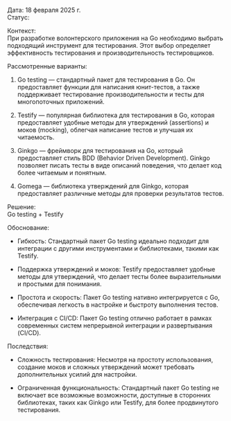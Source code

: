
Дата: 18 февраля 2025 г.  
Статус: 

Контекст:  
При разработке волонтерского приложения на Go необходимо выбрать подходящий инструмент для тестирования. Этот выбор определяет эффективность тестирования и производительность тестировщиков.

Рассмотренные варианты:

1. Go testing — стандартный пакет для тестирования в Go. Он предоставляет функции для написания юнит-тестов, а также поддерживает тестирование производительности и тесты для многопоточных приложений.
    
2. Testify — популярная библиотека для тестирования в Go, которая предоставляет удобные методы для утверждений (assertions) и моков (mocking), облегчая написание тестов и улучшая их читаемость.
    
3. Ginkgo — фреймворк для тестирования на Go, который предоставляет стиль BDD (Behavior Driven Development). Ginkgo позволяет писать тесты в виде описаний поведения, что делает код более читаемым и понятным.
    
4. Gomega — библиотека утверждений для Ginkgo, которая предоставляет различные методы для проверки результатов тестов.
    

Решение:  
Go testing + Testify

Обоснование:

- Гибкость: Стандартный пакет Go testing идеально подходит для интеграции с другими инструментами и библиотеками, такими как Testify.
    
- Поддержка утверждений и моков: Testify предоставляет удобные методы для утверждений, что делает тесты более выразительными и простыми для понимания.
    
- Простота и скорость: Пакет Go testing нативно интегрируется с Go, обеспечивая легкость в настройке и быстроту выполнения тестов.
    
- Интеграция с CI/CD: Пакет Go testing отлично работает в рамках современных систем непрерывной интеграции и развертывания (CI/CD).
    

Последствия:

- Сложность тестирования: Несмотря на простоту использования, создание моков и сложных утверждений может требовать дополнительных усилий для настройки.
    
- Ограниченная функциональность: Стандартный пакет Go testing не включает все возможные возможности, доступные в сторонних библиотеках, таких как Ginkgo или Testify, для более продвинутого тестирования.
    